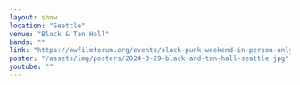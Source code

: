 ```yaml
---
layout: show
location: "Seattle"
venue: "Black & Tan Hall"
bands: ""
link: "https://nwfilmforum.org/events/black-punk-weekend-in-person-only/"
poster: "/assets/img/posters/2024-3-29-black-and-tan-hall-seattle.jpg"
youtube: ""
---
```



